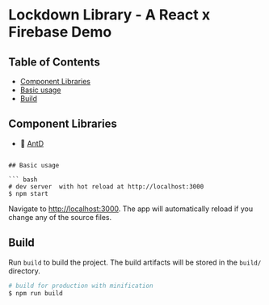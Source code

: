 # Lockdown Library - A React x Firebase Demo

## Table of Contents

* [Component Libraries](#component-libraries)
* [Basic usage](#basic-usage)
* [Build](#build)

## Component Libraries

* 💪  [AntD](https://ant.design/components)
```

## Basic usage

``` bash
# dev server  with hot reload at http://localhost:3000
$ npm start
```

Navigate to [http://localhost:3000](http://localhost:3000). The app will automatically reload if you change any of the source files.

## Build

Run `build` to build the project. The build artifacts will be stored in the `build/` directory.

```bash
# build for production with minification
$ npm run build
```
